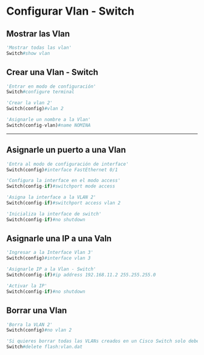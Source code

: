 # Configurar Vlan - Switch

## Mostrar las Vlan

```python
'Mostrar todas las vlan'
Switch#show vlan 
```

## Crear una Vlan - Switch

```python
'Entrar en modo de configuración'
Switch#configure terminal 

'Crear la vlan 2'
Switch(config)#vlan 2

'Asignarle un nombre a la Vlan'
Switch(config-vlan)#name NOMINA
```
---

## Asignarle un puerto a una Vlan

```python
'Entra al modo de configuración de interface'
Switch(config)#interface FastEthernet 0/1

'Configura la interface en el modo access'
Switch(config-if)#switchport mode access

'Asigna la interface a la VLAN 2'
Switch(config-if)#switchport access vlan 2

'Inicializa la interface de switch'
Switch(config-if)#no shutdown
```

## Asignarle una IP a una Valn

```python
'Ingresar a la Interface Vlan 3'
Switch(config)#interface vlan 3

'Asignarle IP a la Vlan - Switch'
Switch(config-if)#ip address 192.168.11.2 255.255.255.0

'Activar la IP'
Switch(config-if)#no shutdown
```

## Borrar una Vlan

```python
'Borra la VLAN 2'
Switch(config)#no vlan 2

'Si quieres borrar todas las VLANs creados en un Cisco Switch solo debes de borrar el archivo vlan.dat almacenado en la memoria flash del Swtich.'
Switch#delete flash:vlan.dat
```